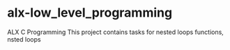 # alx-low_level_programming
ALX C Programming
This project contains tasks for nested loops
functions, nsted loops
